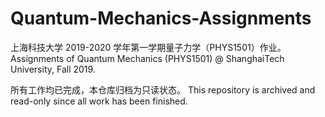 # Quantum-Mechanics-Assignments
上海科技大学 2019-2020 学年第一学期量子力学（PHYS1501）作业。Assignments of Quantum Mechanics (PHYS1501) @ ShanghaiTech University, Fall 2019.

所有工作均已完成，本仓库归档为只读状态。 This repository is archived and read-only since all work has been finished.
